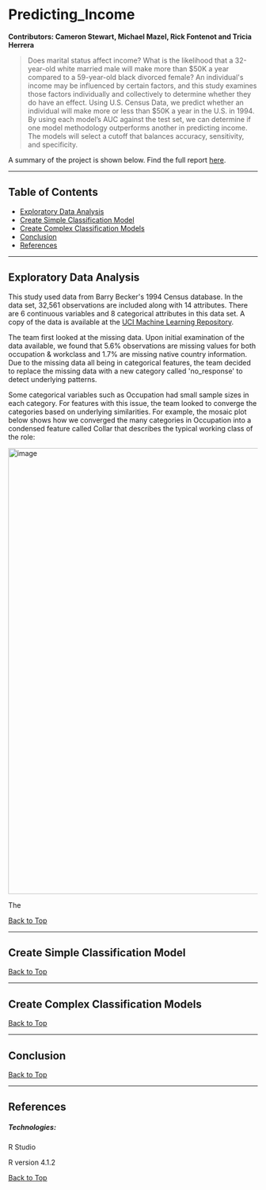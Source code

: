 <a name="BackToTop"></a>


# Predicting_Income

**Contributors: Cameron Stewart, Michael Mazel, Rick Fontenot and Tricia Herrera**

>Does marital status affect income? What is the likelihood that a 32-year-old white married male will make more than $50K a year compared to a 59-year-old black divorced female? An individual's income may be influenced by certain factors, and this study examines those factors individually and collectively to determine whether they do have an effect. Using U.S. Census Data, we predict whether an individual will make more or less than $50K a year in the U.S. in 1994. By using each model’s AUC against the test set, we can determine if one model methodology outperforms another in predicting income. The models will select a cutoff that balances accuracy, sensitivity, and specificity.

A summary of the project is shown below. Find the full report [here](../main/Final%20Report/Final%20Report.pdf).

---

## Table of Contents
- [Exploratory Data Analysis](#P1)
- [Create Simple Classification Model](#P2)
- [Create Complex Classification Models](#P3)
- [Conclusion](#P4)
- [References](#References)

---

<a name="P1"></a>

## Exploratory Data Analysis

This study used data from Barry Becker's 1994 Census database. In the data set, 32,561 observations are included along with 14 attributes. There are 6 continuous variables and 8 categorical attributes in this data set. A copy of the data is available at the [UCI Machine Learning Repository](http://archive.ics.uci.edu/ml).

The team first looked at the missing data. Upon initial examination of the data available, we found that 5.6% observations are missing values for both occupation & workclass and 1.7% are missing native country information. Due to the missing data all being in categorical features, the team decided to replace the missing data with a new category called 'no_response' to detect underlying patterns.

Some categorical variables such as Occupation had small sample sizes in each category. For features with this issue, the team looked to converge the categories based on underlying similarities. For example, the mosaic plot below shows how we converged the many categories in Occupation into a condensed feature called Collar that describes the typical working class of the role:

<img width="900" alt="image" src="https://user-images.githubusercontent.com/37990637/158544943-fbb9a8d3-9ca3-4563-8bb8-6bfb79176ec4.png">

The 

[Back to Top](#BackToTop)

---

<a name="P2"></a>

## Create Simple Classification Model



[Back to Top](#BackToTop)

---

<a name="P3"></a>

## Create Complex Classification Models



[Back to Top](#BackToTop)

---

<a name="P4"></a>

## Conclusion



[Back to Top](#BackToTop)

---

<a name="References"></a>

## References



##### Technologies:

R Studio

R version 4.1.2

[Back to Top](#BackToTop)
